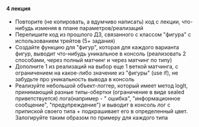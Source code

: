 #### 4 лекция

- Повторите (не копировать, а вдумчиво написать) код с лекции, что-нибудь изменяя в плане параметров/реализаций
- Перепишите код из прошлого ДЗ, связанного с классом "фигура" с использованием трейтов (5+ задания)
- Создайте функцию для "фигур", которая для каждого варианта фигур, выводит что-нибудь уникальное в консоль (реализовать
  2 способами, через полный матчинг и через матчинг по типу)
- Дополните 1 из реализаций на выбор еще 1 веткой матчинга, с ограничением на какое-либо значение из "фигуры" (use if), не
  забудьте про уникальность вывода в консоль
- Реализуйте небольшой объект-логгер, который имеет метод logIt, принимающий разные типы-обертки (ограничение в виде sealed приветствуется) лога(например - "
  ошибка", "информационное сообщение", "предупреждение") и выводит в консоль лог с припиской своего типа + подкрашивает
  его в определенный цвет. Залогируйте таким образом по примеру для каждого типа